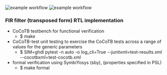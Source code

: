 ![example workflow](https://github.com/npatsiatzis/fir/actions/workflows/regression.yml/badge.svg)
![example workflow](https://github.com/npatsiatzis/fir/actions/workflows/coverage.yml/badge.svg)

### FIR filter (transposed form) RTL implementation


- CoCoTB testbench for functional verification
    - $ make
- CoCoTB-test unit testing to exercise the CoCoTB tests across a range of values for the generic parameters
    - $  SIM=ghdl pytest -n auto -o log_cli=True --junitxml=test-results.xml --cocotbxml=test-cocotb.xml
- formal verification using SymbiYosys (sby), (properties specified in PSL)
    - $ make formal

